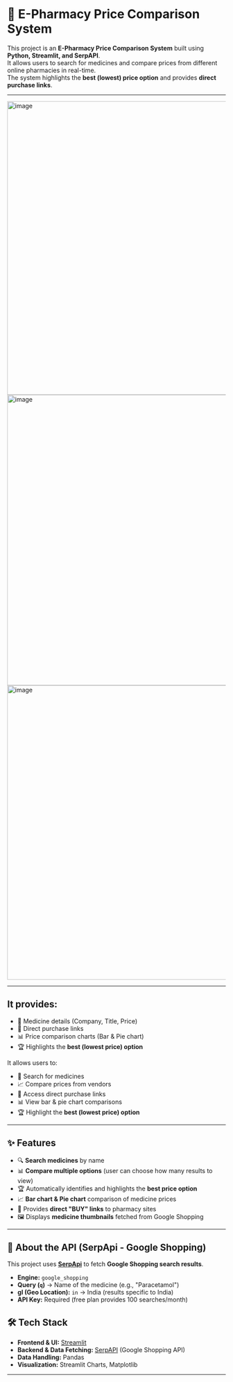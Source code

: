 # 💊 E-Pharmacy Price Comparison System

This project is an **E-Pharmacy Price Comparison System** built using **Python, Streamlit, and SerpAPI**.  
It allows users to search for medicines and compare prices from different online pharmacies in real-time.  
The system highlights the **best (lowest) price option** and provides **direct purchase links**.

---

<img width="1350" height="677" alt="image" src="https://github.com/user-attachments/assets/9aba0321-da40-4e81-8088-c5c77e3f6e2a" />

<img width="1350" height="670" alt="image" src="https://github.com/user-attachments/assets/6f78a8f6-d731-4ec8-90e0-0cf3ab13ebcc" />

<img width="1349" height="679" alt="image" src="https://github.com/user-attachments/assets/6c2218e1-b090-4c87-82cc-b4516bc18a9c" />

---

## It provides:  
- 📌 Medicine details (Company, Title, Price)  
- 🔗 Direct purchase links  
- 📊 Price comparison charts (Bar & Pie chart)  
- 🏆 Highlights the **best (lowest price) option**


It allows users to:  
- 📌 Search for medicines  
- 📈 Compare prices from vendors  
- 🔗 Access direct purchase links  
- 📊 View bar & pie chart comparisons  
- 🏆 Highlight the **best (lowest price) option** 
  
---

## ✨ Features
- 🔍 **Search medicines** by name  
- 📊 **Compare multiple options** (user can choose how many results to view)  
- 🏆 Automatically identifies and highlights the **best price option**  
- 📈 **Bar chart & Pie chart** comparison of medicine prices  
- 🔗 Provides **direct "BUY" links** to pharmacy sites  
- 🖼️ Displays **medicine thumbnails** fetched from Google Shopping  

---

## 🔑 About the API (SerpApi - Google Shopping)

This project uses **[SerpApi](https://serpapi.com/)** to fetch **Google Shopping search results**.  

- **Engine:** `google_shopping`  
- **Query (`q`)** → Name of the medicine (e.g., "Paracetamol")  
- **gl (Geo Location):** `in` → India (results specific to India)  
- **API Key:** Required (free plan provides 100 searches/month)  

## 🛠️ Tech Stack
- **Frontend & UI:** [Streamlit](https://streamlit.io/)  
- **Backend & Data Fetching:** [SerpAPI](https://serpapi.com/) (Google Shopping API)  
- **Data Handling:** Pandas  
- **Visualization:** Streamlit Charts, Matplotlib  

---


